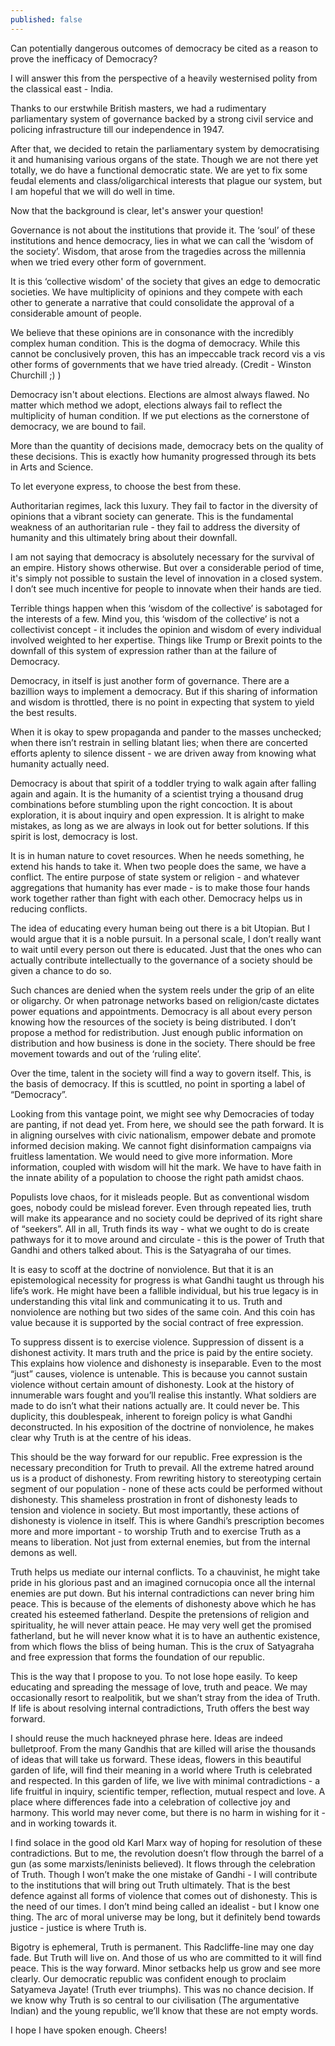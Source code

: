 ```yaml
---
published: false
---
```

Can potentially dangerous outcomes of democracy be cited as a reason to prove the inefficacy of Democracy?

I will answer this from the perspective of a heavily westernised polity from the classical east - India.

Thanks to our erstwhile British masters, we had a rudimentary parliamentary system of governance backed by a strong civil service and policing infrastructure till our independence in 1947.

After that, we decided to retain the parliamentary system by democratising it and humanising various organs of the state. Though we are not there yet totally, we do have a functional democratic state. We are yet to fix some feudal elements and class/oligarchical interests that plague our system, but I am hopeful that we will do well in time.

Now that the background is clear, let's answer your question!

Governance is not about the institutions that provide it. The ‘soul’ of these institutions and hence democracy, lies in what we can call the ‘wisdom of the society’. Wisdom, that arose from the tragedies across the millennia when we tried every other form of government.

It is this ‘collective wisdom' of the society that gives an edge to democratic societies. We have multiplicity of opinions and they compete with each other to generate a narrative that could consolidate the approval of a considerable amount of people.

We believe that these opinions are in consonance with the incredibly complex human condition. This is the dogma of democracy. While this cannot be conclusively proven, this has an impeccable track record vis a vis other forms of governments that we have tried already. (Credit - Winston Churchill ;) )

Democracy isn't about elections. Elections are almost always flawed. No matter which method we adopt, elections always fail to reflect the multiplicity of human condition. If we put elections as the cornerstone of democracy, we are bound to fail.

More than the quantity of decisions made, democracy bets on the quality of these decisions. This is exactly how humanity progressed through its bets in Arts and Science.

To let everyone express, to choose the best from these.

Authoritarian regimes, lack this luxury. They fail to factor in the diversity of opinions that a vibrant society can generate. This is the fundamental weakness of an authoritarian rule - they fail to address the diversity of humanity and this ultimately bring about their downfall.

I am not saying that democracy is absolutely necessary for the survival of an empire. History shows otherwise. But over a considerable period of time, it's simply not possible to sustain the level of innovation in a closed system. I don’t see much incentive for people to innovate when their hands are tied.

Terrible things happen when this ‘wisdom of the collective’ is sabotaged for the interests of a few. Mind you, this ‘wisdom of the collective’ is not a collectivist concept - it includes the opinion and wisdom of every individual involved weighted to her expertise. Things like Trump or Brexit points to the downfall of this system of expression rather than at the failure of Democracy.

Democracy, in itself is just another form of governance. There are a bazillion ways to implement a democracy. But if this sharing of information and wisdom is throttled, there is no point in expecting that system to yield the best results.

When it is okay to spew propaganda and pander to the masses unchecked; when there isn’t restrain in selling blatant lies; when there are concerted efforts aplenty to silence dissent - we are driven away from knowing what humanity actually need.

Democracy is about that spirit of a toddler trying to walk again after falling again and again. It is the humanity of a scientist trying a thousand drug combinations before stumbling upon the right concoction. It is about exploration, it is about inquiry and open expression. It is alright to make mistakes, as long as we are always in look out for better solutions. If this spirit is lost, democracy is lost.

It is in human nature to covet resources. When he needs something, he extend his hands to take it. When two people does the same, we have a conflict. The entire purpose of state system or religion - and whatever aggregations that humanity has ever made - is to make those four hands work together rather than fight with each other. Democracy helps us in reducing conflicts.

The idea of educating every human being out there is a bit Utopian. But I would argue that it is a noble pursuit. In a personal scale, I don’t really want to wait until every person out there is educated. Just that the ones who can actually contribute intellectually to the governance of a society should be given a chance to do so.

Such chances are denied when the system reels under the grip of an elite or oligarchy. Or when patronage networks based on religion/caste dictates power equations and appointments. Democracy is all about every person knowing how the resources of the society is being distributed. I don’t propose a method for redistribution. Just enough public information on distribution and how business is done in the society. There should be free movement towards and out of the ‘ruling elite’.

Over the time, talent in the society will find a way to govern itself. This, is the basis of democracy. If this is scuttled, no point in sporting a label of “Democracy”.

Looking from this vantage point, we might see why Democracies of today are panting, if not dead yet.
From here, we should see the path forward. It is in aligning ourselves with civic nationalism, empower debate and promote informed decision making. We cannot fight disinformation campaigns via fruitless lamentation. We would need to give more information. More information, coupled with wisdom will hit the mark. We have to have faith in the innate ability of a population to choose the right path amidst chaos. 

Populists love chaos, for it misleads people. But as conventional wisdom goes, nobody could be mislead forever. Even through repeated lies, truth will make its appearance and no society could be deprived of its right share of “seekers”. All in all, Truth finds its way - what we ought to do is create pathways for it to move around and circulate - this is the power of Truth that Gandhi and others talked about. This is the Satyagraha of our times. 

It is easy to scoff at the doctrine of nonviolence. But that it is an epistemological necessity for progress is what Gandhi taught us through his life’s work. He might have been a fallible individual, but his true legacy is in understanding this vital link and communicating it to us. Truth and nonviolence are nothing but two sides of the same coin. And this coin has value because it is supported by the social contract of free expression.

To suppress dissent is to exercise violence. Suppression of dissent is a dishonest activity. It mars truth and the price is paid by the entire society. This explains how violence and dishonesty is inseparable. Even to the most “just” causes, violence is untenable. This is because you cannot sustain violence without certain amount of dishonesty. Look at the history of innumerable wars fought and you’ll realise this instantly. What soldiers are made to do isn’t what their nations actually are. It could never be. This duplicity, this doublespeak, inherent to foreign policy is what Gandhi deconstructed. In his exposition of the doctrine of nonviolence, he makes clear why Truth is at the centre of his ideas.

This should be the way forward for our republic. Free expression is the necessary precondition for Truth to prevail. All the extreme hatred around us is a product of dishonesty. From rewriting history to stereotyping certain segment of our population - none of these acts could be performed without dishonesty. This shameless prostration in front of dishonesty leads to tension and violence in society. But most importantly, these actions of dishonesty is violence in itself. This is where Gandhi’s prescription becomes more and more important - to worship Truth and to exercise Truth as a means to liberation. Not just from external enemies, but from the internal demons as well.

Truth helps us mediate our internal conflicts. To a chauvinist, he might take pride in his glorious past and an imagined cornucopia once all the internal enemies are put down. But his internal contradictions can never bring him peace. This is because of the elements of dishonesty above which he has created his esteemed fatherland. Despite the pretensions of religion and spirituality, he will never attain peace. He may very well get the promised fatherland, but he will never know what it is to have an authentic existence, from which flows the bliss of being human. This is the crux of Satyagraha and free expression that forms the foundation of our republic. 

This is the way that I propose to you. To not lose hope easily. To keep educating and spreading the message of love, truth and peace. We may occasionally resort to realpolitik, but we shan’t stray from the idea of Truth. If life is about resolving internal contradictions, Truth offers the best way forward. 

I should reuse the much hackneyed phrase here. Ideas are indeed bulletproof. From the many Gandhis that are killed will arise the thousands of ideas that will take us forward. These ideas, flowers in this beautiful garden of life, will find their meaning in a world where Truth is celebrated and respected. In this garden of life, we live with minimal contradictions - a life fruitful in inquiry, scientific temper, reflection, mutual respect and love. A place where differences fade into a celebration of collective joy and harmony. This world may never come, but there is no harm in wishing for it - and in working towards it. 

I find solace in the good old Karl Marx way of hoping for resolution of these contradictions. But to me, the revolution doesn’t flow through the barrel of a gun (as some marxists/leninists believed). It flows through the celebration of Truth. Though I won’t make the one mistake of Gandhi - I will contribute to the institutions that will bring out Truth ultimately. That is the best defence against all forms of violence that comes out of dishonesty. This is the need of our times. I don’t mind being called an idealist - but I know one thing. The arc of moral universe may be long, but it definitely bend towards justice - justice is where Truth is.

Bigotry is ephemeral, Truth is permanent. This Radcliffe-line may one day fade. But Truth will live on. And those of us who are committed to it will find peace. This is the way forward. Minor setbacks help us grow and see more clearly. Our democratic republic was confident enough to proclaim Satyameva Jayate! (Truth ever triumphs). This was no chance decision. If we know why Truth is so central to our civilisation (The argumentative Indian) and the young republic, we’ll know that these are not empty words.

I hope I have spoken enough. Cheers!
